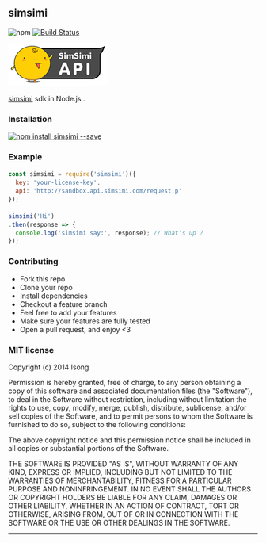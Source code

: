 ## simsimi

 ![npm](https://badge.fury.io/js/simsimi.png) [![Build Status](https://travis-ci.org/song940/simsimi.svg?branch=master)](https://travis-ci.org/song940/simsimi)

![simsimi logo](./simsimi-logo.png)

[simsimi](http://developer.simsimi.com) sdk in Node.js .

### Installation

[![npm install simsimi --save](https://nodei.co/npm/simsimi.png?downloads=true&downloadRank=true&stars=true)](https://nodei.co/npm/simsimi/)

### Example

```js
const simsimi = require('simsimi')({
  key: 'your-license-key',
  api: 'http://sandbox.api.simsimi.com/request.p'
});

simsimi('Hi')
.then(response => {
  console.log('simsimi say:', response); // What's up ?
});
```

### Contributing
- Fork this repo
- Clone your repo
- Install dependencies
- Checkout a feature branch
- Feel free to add your features
- Make sure your features are fully tested
- Open a pull request, and enjoy <3

### MIT license
Copyright (c) 2014 lsong

Permission is hereby granted, free of charge, to any person obtaining a copy
of this software and associated documentation files (the &quot;Software&quot;), to deal
in the Software without restriction, including without limitation the rights
to use, copy, modify, merge, publish, distribute, sublicense, and/or sell
copies of the Software, and to permit persons to whom the Software is
furnished to do so, subject to the following conditions:

The above copyright notice and this permission notice shall be included in
all copies or substantial portions of the Software.

THE SOFTWARE IS PROVIDED &quot;AS IS&quot;, WITHOUT WARRANTY OF ANY KIND, EXPRESS OR
IMPLIED, INCLUDING BUT NOT LIMITED TO THE WARRANTIES OF MERCHANTABILITY,
FITNESS FOR A PARTICULAR PURPOSE AND NONINFRINGEMENT. IN NO EVENT SHALL THE
AUTHORS OR COPYRIGHT HOLDERS BE LIABLE FOR ANY CLAIM, DAMAGES OR OTHER
LIABILITY, WHETHER IN AN ACTION OF CONTRACT, TORT OR OTHERWISE, ARISING FROM,
OUT OF OR IN CONNECTION WITH THE SOFTWARE OR THE USE OR OTHER DEALINGS IN
THE SOFTWARE.

---
